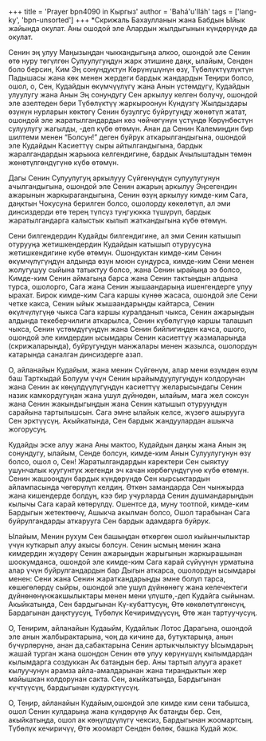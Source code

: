 +++
title = 'Prayer bpn4090 in Кыргыз'
author = 'Bahá'u'lláh'
tags = ['lang-ky', 'bpn-unsorted']
+++
*Скрижаль Бахаулланын жана Бабдын Ыйык жайында окулат. Аны ошодой эле Алардын жылдыгынын күндөрүндө да окулат.

Сенин эң улуу Маңызыңдан чыккандыгыңа алкоо, ошондой эле Сенин өтө нуру төгүлгөн Сулуулугуңдун жарк этишине даңк, ылайым, Сенден боло берсин, Ким Эң сонундуктун Көрүнүшүнүн өзү, Түбөлүктүүлүктүн Падышасы жана көк менен жердеги бардык жандардын Теңири болсо, ошол, о, Сен, Кудайдын өкүмчүүлүгү жана Анын үстөмдүгү, Кудайдын улуулугу жана Анын Эң сонундугу Сен аркылуу келген болучу, ошондой эле азелтеден бери Түбөлүктүү жаркыроонун Күндүзгү Жылдыздары өзүнүн нурларын көктөгү Сенин бузулгус буйругуңду жөнөтүп жатат, ошондой эле жаратылгандардын көз чөйчөгүнүн үстүндө Көрүнбөстүн сулуулугу жагылды, -деп күбө өтөмүн. Анан да Сенин Калемиңдин бир шилтеми менен “Болсун!” деген буйрук аткарылгандыгына, ошондой эле Кудайдын Касиеттүү сыры айтылгандыгына, бардык жаралгандардын жарыкка келгендигине, бардык Ачылыштадын төмөн жөнөтүлгөндүгүнө күбө өтөмүн.

Дагы Сенин Сулуулугуң аркылууу Сүйгөнүңдүн сулуулугунун ачылгандыгына, ошондой эле Сенин ажарың аркылуу Эңсегендин ажарынын жаркырагандыгына, Сенин өзүң аркылуу кимде-ким Сага, даңктын Чокусуна берилген болсо, ошолорду көкөлөтүп, ал эми динсиздерди өтө терең түпсүз туңгуюкка түшүрүп, бардык жаратылгандарга калыстык кылып жаткандыгына күбө өтөмүн.

Сени билгендердин Кудайды билгендигине, ал эми Сенин катышып отурууңа жетишкендердин Кудайдын катышып отуруусуна жетишкендигине күбө өтөмүн. Ошондуктан кимде-ким Сенин өкүмчүлүгүңдүн алдында өзүн моюн сундурса, кимде-ким Сени менен жолугушуу сыйына татыктуу болсо, жана Сенин ырайыңа ээ болсо, Кимде-ким Сенин аймагыңа барса жана Сенин тактыңдын алдына турса, ошолорго, Сага жана Сенин жышаандарыңа ишенгендерге улуу ырахат. Бирок кимде-ким Сага каршы күнөө жасаса, ошондой эле Сени четке какса, Сенин ыйык жышаандарыңды кайтарса, Сенин өкүлчүлүгүңө чыкса Сага каршы куралданып чыкса, Сенин ажарыңдын алдында текеберчилиги аткарылса, Сенин күбөлүгүңө каршы талашып чыкса, Сенин үстөмдүгүңдүн жана Сенин бийлигиңден качса, ошого, ошондой эле кимдердин ысымдары Сенин касиеттүү жазмаларыңда (скрижаларыңда), буйругуңдун манжалары менен жазылса, ошолордун катарында саналган динсиздерге азап.

О, айланайын Кудайым, жана менин Сүйгөнүм, алар мени өзүмдөн өзүм баш Тарткыдай Болуум үчүн Сенин ырайымдуулугуңдун колдорунан жана Сенин ак көңүлдүүлүгүңдүн касиеттүү желарысындагы Сенин назик камкордугуңан жана ушул дүйнөдөн, ылайым, мага жел соксун жана Сенин жакындыгыңдын жана Сенин катышып отурууңдун сарайына тартылышсын. Сага эмне ылайык келсе, жүзөгө ашырууга Сен эрктүүсүң. Акыйкатында, Сен бардык жандуулардан ашыкча жогорусуң.

Кудайды эске алуу жана Аны мактоо, Кудайдын даңкы жана Анын эң сонундугу, ылайым, Сенде болсун, кимде-ким Анын Сулуулугунун өзү болсо, ошол о, Сен! Жаратылгандардын каректери Сен сыяктуу ушунчалык куугунтук жегенди эч качан көрбөгүндүгүнө күбө өтөмүн. Сенин жашооңдун бардык күндөрүндө Сен кырсыктардын айлампасында чөгөрүлүп келдиң. Өткөн замандарда Сен чынжырда жана кишендерде болдуң, кээ бир учурларда Сенин душмандарыңдын кылычы Сага карай көтөрүлдү. Ошентсе да, муну тоотпой, кимде-ким Бардыгын жетектөөчү, Ашыкча акылман болсо, Ошол тарабынан Сага буйрулгандарды аткарууга Сен бардык адамдарга буйрук.

Ылайым, Менин рухум Сен башыңдан өткөргөн ошол кыйынчылыктар үчүн куткарып алуу акысы болсун. Сенин ысмың менин жана кимдердин жүздөрү Сенин ажарыңдын жарыгынын жаркырашынан шоокумданса, ошондой эле кимде-ким Сага карай сүйүүнүн урматына алар үчүн буйрулгандардын бар Дыгын аткарса, ошолордун ысымдары менен: Сени жана Сенин жараткандарыңды эмне болуп тарса, көшөгөлөрдү сыйры, ошондой эле ушул дүйнөнөгү жана келечектеги дүйнөнөнүнжакшылыктары менен мени үлүштө,-деп Кудайга сыйынам. Акыйкатыңда, Сен бардыгынан Кү-кубаттусуң, Өтө көкөлөтүлгөнсүң, Бардагынан даңктуусуң, Түбөлүк Кечиримдүүсүң, Өтө жан тартуучусуң.

О, Тенирим, айланайын Кудаыйм, Кудайлык Лотос Дарагына, ошондой эле анын жалбырактарына, чоң да кичине да, бутуктарыңа, анын бүчүрлөрүнө, анан да,сабактарына Сенин артыкчылыктуу Ысымдарың жашай турган жана ошондон Сенин өтө улуу көрүнүшүң кылымдардан кылымдарга создуккан Ак батаңдын бер. Аны тартып алууга аракет кылуучунун арамза айла-амалдарынан жана тирандыктын жер майышкан колдорунан сакта. Сен, акыйкатыңда, Бардыгынан күчтүүсүң, бардыгынан кудурктүүсүң.

О, Теңир, айланайын Кудайым,ошондой эле кимде ким сени табышса, ошол Сенин кулдарыңа жана күндөрүңө Ак батаңды бер. Сен, акыйкатыңда, ошол ак көңүлдүүлүгү чексиз, Бардыгынан жоомартсың. Түбөлүк кечиричүү, Өтө жоомарт Сенден бөлөк, башка Кудай жок.
